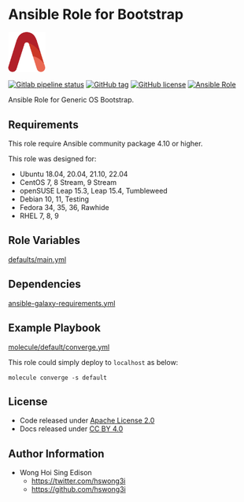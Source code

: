 # Ansible Role for Bootstrap

<img src="/alvistack.svg" width="75" alt="AlviStack">

[![Gitlab pipeline status](https://img.shields.io/gitlab/pipeline/alvistack/ansible-role-bootstrap/master)](https://gitlab.com/alvistack/ansible-role-bootstrap/-/pipelines)
[![GitHub tag](https://img.shields.io/github/tag/alvistack/ansible-role-bootstrap.svg)](https://github.com/alvistack/ansible-role-bootstrap/tags)
[![GitHub license](https://img.shields.io/github/license/alvistack/ansible-role-bootstrap.svg)](https://github.com/alvistack/ansible-role-bootstrap/blob/master/LICENSE)
[![Ansible Role](https://img.shields.io/badge/galaxy-alvistack.bootstrap-blue.svg)](https://galaxy.ansible.com/alvistack/bootstrap)

Ansible Role for Generic OS Bootstrap.

## Requirements

This role require Ansible community package 4.10 or higher.

This role was designed for:

  - Ubuntu 18.04, 20.04, 21.10, 22.04
  - CentOS 7, 8 Stream, 9 Stream
  - openSUSE Leap 15.3, Leap 15.4, Tumbleweed
  - Debian 10, 11, Testing
  - Fedora 34, 35, 36, Rawhide
  - RHEL 7, 8, 9

## Role Variables

[defaults/main.yml](defaults/main.yml)

## Dependencies

[ansible-galaxy-requirements.yml](ansible-galaxy-requirements.yml)

## Example Playbook

[molecule/default/converge.yml](molecule/default/converge.yml)

This role could simply deploy to `localhost` as below:

    molecule converge -s default

## License

  - Code released under [Apache License 2.0](LICENSE)
  - Docs released under [CC BY 4.0](http://creativecommons.org/licenses/by/4.0/)

## Author Information

  - Wong Hoi Sing Edison
      - <https://twitter.com/hswong3i>
      - <https://github.com/hswong3i>

